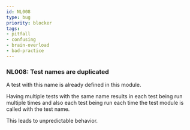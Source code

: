 ```yaml
---
id: NL008
type: bug
priority: blocker
tags:
- pitfall 
- confusing 
- brain-overload 
- bad-practice 
---
```


### NL008: Test names are duplicated
A test with this name is already defined in this module.

Having multiple tests with the same name results in each test being run multiple times and also each test being run each time
the test module is called with the test name.

This leads to unpredictable behavior.
